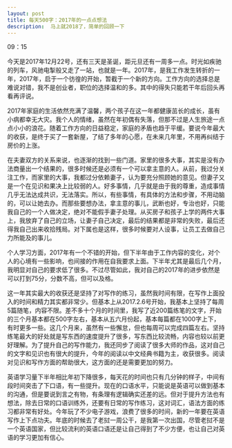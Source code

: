 ```yaml
---
layout: post
title: 每天500字：2017年的一点点想法
description:  马上就2018了，简单的回顾一下
---
```

09：15

今天是2017年12月22号，还有三天是圣诞，距元旦还有一周多一点。时光如疾驰的列车，风驰电掣般又走了一站，也就是一年。2017年，是我工作发生转折的一年，2017年，启于一个彷徨的开始，暂截于一个新的方向。工作方向的选择总是难说对错，我不是创业者，职位的选择温和的多。其中的得失只能若干年后回头再看再评说。

2017年家庭的生活依然充满了温馨，两个孩子在这一年都健康茁长的成长，虽有小病都幸无大灾。我个人的情绪，虽然在年初偶有失落，但那不过是人生旅途一点点小小的浪花。随着工作方向的日益稳定，家庭的矛盾也趋于平缓。要说今年最大的收获，是终于买了一套新屋，了结了多年的心愿，在未来几年里，不用再纠结于房价的上涨。

在夫妻双方的关系来说，也逐渐的找到一些门道。家里的很多大事，其实是没有办法商量出一个结果的，很多时候还是必须有一个可以拿主意的人。从前，我过分关注工作，而家里的大事，我都过分依赖妻子，认为要充分照顾她的意见。但妻子又是一个在见识和果决上比较弱的人。好多事情，几乎就是由于我的尊重，造成事情几乎无法达成共识，无法落实。所以，有些事情，有具体的方法和步骤，不用动脑的，可以让她去办。而那些要想办法，拿主意的事儿，武断也好，专治也好，只能我自己的一个人做决定，绝对不能假手妻子处理。从买房子和孩子上学的两件大事上，我放弃了自己的立场，让妻子自己决定，最后的结果都是非常的失败，最后还得我自己出来收拾残局。对下属也是这样，很多时候要对人设事，让员工去做自己力所能及的事儿。

个人学习方面，2017年有一个不错的开始，但下半年由于工作内容的变化，对个人的心境有一些影响，也间接的作用在自我要求上面。下半年尤其是最后几个月，我明显对自己的要求低了很多。不过尽管如此，我对自己的2017年的进步依然是可以打到75分，分数不高，但可以及格。

这一年其实最大的收获还是坚持了对写作的练习，虽然我时间有限，在写作上面投入的时间和精力其实都非常少。但基本上从2017.2.6号开始，我基本上坚持了每周5篇随笔，内容不限。差不多十个月的时间里，我写了近200篇练笔的文字，开始的三个月基本都在500字左右，基本从五六月份起，基本每篇都在1000字上下，有时更多一些。这几个月来，虽然有一些懈怠，但也每周可以完成四篇左右。坚持练笔最大的好处就是写东西的速度提升了很多，写东西比较流畅，内容也较以前更好理解。为了提升自己的写作能力，我还同步了阅读了很多大师的作品，这对自己的文字和见识也有很大的提升，今年的阅读以中文经典书籍为主，收获很多。阅读对见识和写作方面的帮助很大，这方面的还是需要更加的努力。

英语学习量下半年相比年初下降很多，每天花的时间也只有几分钟的样子，中间有段时间突击了下口语，有一些提升。现在的口语水平，只能说是英语可以做到基本的沟通，但是要说到言之有物，有条理有逻辑确实还差的远。但对于提升方法也有想法，除去日常的口语训练外，还要有日常的写作练习，这对词汇，语法方面的练习都非常有好处。今年玩了不少电子游戏，浪费了很多的时间，新的一年要在英语写作上下点功夫。年底的时候去了老挝一周公干，是我第一次出国，尽管老挝不是一个英语国家，但比较流利的英语口语还是让自己得到了不少方便，也让自己对英语的学习更加有信心。




